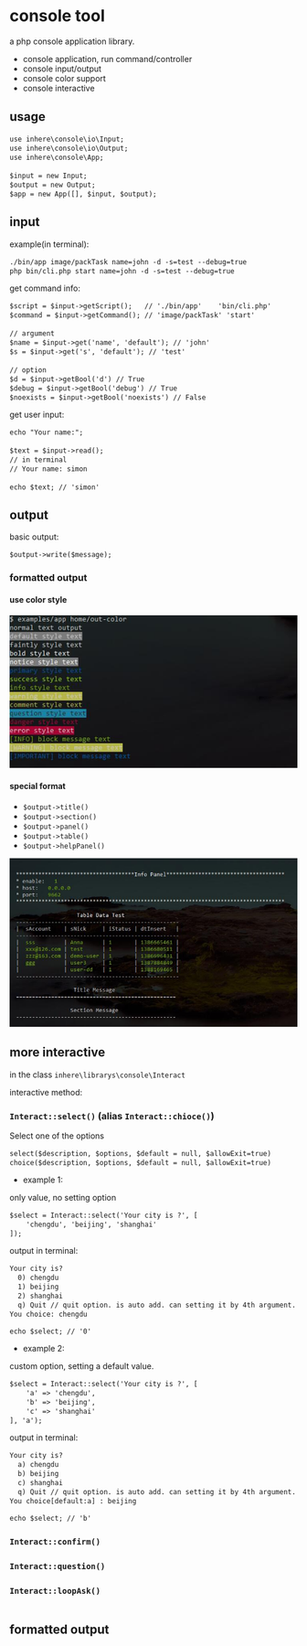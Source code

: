 # console tool 

a php console application library.

- console application, run command/controller
- console input/output
- console color support
- console interactive

## usage

```
use inhere\console\io\Input;
use inhere\console\io\Output;
use inhere\console\App;

$input = new Input;
$output = new Output;
$app = new App([], $input, $output);
```

## input

example(in terminal):

```
./bin/app image/packTask name=john -d -s=test --debug=true
php bin/cli.php start name=john -d -s=test --debug=true
```

get command info:

```
$script = $input->getScript();   // './bin/app'    'bin/cli.php'
$command = $input->getCommand(); // 'image/packTask' 'start'

// argument
$name = $input->get('name', 'default'); // 'john'
$s = $input->get('s', 'default'); // 'test'

// option
$d = $input->getBool('d') // True
$debug = $input->getBool('debug') // True
$noexists = $input->getBool('noexists') // False
```

get user input:

```
echo "Your name:";

$text = $input->read(); 
// in terminal
// Your name: simon

echo $text; // 'simon'
```

## output

basic output:

```
$output->write($message);
```

### formatted output

#### use color style 

![alt text](images/output-color-text.jpg "Title")

#### special format  

- `$output->title()`
- `$output->section()`
- `$output->panel()`
- `$output->table()`
- `$output->helpPanel()`

![alt text](images/output-panel-table-title.jpg "Title")

## more interactive

in the class `inhere\librarys\console\Interact`

interactive method:

### `Interact::select()` (alias `Interact::chioce()`)

Select one of the options

```
select($description, $options, $default = null, $allowExit=true)
choice($description, $options, $default = null, $allowExit=true)
```

- example 1:

 only value, no setting option

```
$select = Interact::select('Your city is ?', [
    'chengdu', 'beijing', 'shanghai'
]);

```

output in terminal:
```
Your city is? 
  0) chengdu
  1) beijing
  2) shanghai
  q) Quit // quit option. is auto add. can setting it by 4th argument.
You choice: chengdu
```

```
echo $select; // '0'
```

- example 2:

custom option, setting a default value.

```
$select = Interact::select('Your city is ?', [
    'a' => 'chengdu',
    'b' => 'beijing',
    'c' => 'shanghai'
], 'a');
```

output in terminal:

```
Your city is? 
  a) chengdu
  b) beijing
  c) shanghai
  q) Quit // quit option. is auto add. can setting it by 4th argument.
You choice[default:a] : beijing
```

```
echo $select; // 'b'
```

### `Interact::confirm()`

### `Interact::question()`

### `Interact::loopAsk()`

```

```

## formatted output
